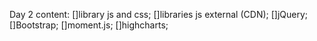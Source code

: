 Day 2 content:
[]library js and css;
[]libraries js external (CDN);
[]jQuery;
[]Bootstrap;
[]moment.js;
[]highcharts;
